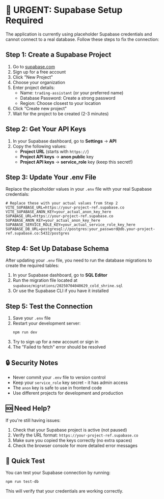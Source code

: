 # 🚨 URGENT: Supabase Setup Required

The application is currently using placeholder Supabase credentials and cannot connect to a real database. Follow these steps to fix the connection:

## Step 1: Create a Supabase Project

1. Go to [supabase.com](https://supabase.com)
2. Sign up for a free account
3. Click "New Project"
4. Choose your organization
5. Enter project details:
   - Name: `trading-assistant` (or your preferred name)
   - Database Password: Create a strong password
   - Region: Choose closest to your location
6. Click "Create new project"
7. Wait for the project to be created (2-3 minutes)

## Step 2: Get Your API Keys

1. In your Supabase dashboard, go to **Settings** → **API**
2. Copy the following values:
   - **Project URL** (starts with `https://`)
   - **Project API keys** → **anon public** key
   - **Project API keys** → **service_role** key (keep this secret!)

## Step 3: Update Your .env File

Replace the placeholder values in your `.env` file with your real Supabase credentials:

```env
# Replace these with your actual values from Step 2
VITE_SUPABASE_URL=https://your-project-ref.supabase.co
VITE_SUPABASE_ANON_KEY=your_actual_anon_key_here
SUPABASE_URL=https://your-project-ref.supabase.co
SUPABASE_ANON_KEY=your_actual_anon_key_here
SUPABASE_SERVICE_ROLE_KEY=your_actual_service_role_key_here
SUPABASE_DB_URL=postgresql://postgres:your_password@db.your-project-ref.supabase.co:5432/postgres
```

## Step 4: Set Up Database Schema

After updating your `.env` file, you need to run the database migrations to create the required tables:

1. In your Supabase dashboard, go to **SQL Editor**
2. Run the migration file located at `supabase/migrations/20250704040629_cold_shrine.sql`
3. Or use the Supabase CLI if you have it installed

## Step 5: Test the Connection

1. Save your `.env` file
2. Restart your development server:
   ```bash
   npm run dev
   ```
3. Try to sign up for a new account or sign in
4. The "Failed to fetch" error should be resolved

## 🔒 Security Notes

- Never commit your `.env` file to version control
- Keep your `service_role` key secret - it has admin access
- The `anon` key is safe to use in frontend code
- Use different projects for development and production

## 🆘 Need Help?

If you're still having issues:

1. Check that your Supabase project is active (not paused)
2. Verify the URL format: `https://your-project-ref.supabase.co`
3. Make sure you copied the keys correctly (no extra spaces)
4. Check the browser console for more detailed error messages

## 🎯 Quick Test

You can test your Supabase connection by running:
```bash
npm run test-db
```

This will verify that your credentials are working correctly.